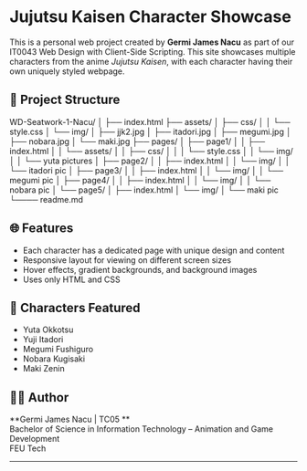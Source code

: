 # Jujutsu Kaisen Character Showcase

This is a personal web project created by **Germi James Nacu** as part of our IT0043 Web Design with Client-Side Scripting. This site showcases multiple characters from the anime *Jujutsu Kaisen*, with each character having their own uniquely styled webpage.

## 📂 Project Structure

WD-Seatwork-1-Nacu/
│
├── index.html
├── assets/
│   ├── css/
│   │   └── style.css
│   └── img/
│       ├── jjk2.jpg
│       ├── itadori.jpg
│       ├── megumi.jpg
│       ├── nobara.jpg
│       └── maki.jpg
├── pages/
│   ├── page1/
│   │   ├── index.html
│   │   └── assets/
│   │       ├── css/
│   │       │   └── style.css
│   │       └── img/
│   │           └── yuta pictures
│   ├── page2/
│   │   ├── index.html
│   │   └── img/
│   │       └── itadori pic
│   ├── page3/
│   │   ├── index.html
│   │   └── img/
│   │       └── megumi pic
│   ├── page4/
│   │   ├── index.html
│   │   └── img/
│   │       └── nobara pic
│   └── page5/
│       ├── index.html
│       └── img/
│           └── maki pic
└──── readme.md

## 🌐 Features

- Each character has a dedicated page with unique design and content
- Responsive layout for viewing on different screen sizes
- Hover effects, gradient backgrounds, and background images
- Uses only HTML and CSS

## 📸 Characters Featured

- Yuta Okkotsu  
- Yuji Itadori  
- Megumi Fushiguro  
- Nobara Kugisaki  
- Maki Zenin

## 👨‍💻 Author

**Germi James Nacu | TC05 **  
Bachelor of Science in Information Technology – Animation and Game Development  
FEU Tech

---

